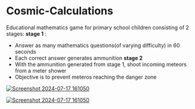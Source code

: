 # Cosmic-Calculations
Educational mathematics game for primary school children consisting of 2 stages: 
**stage 1** : 
  - Answer as many mathematics questions(of varying difficulty) in 60 seconds
  - Each correct answer generates ammunition
**stage 2**
  - With the ammunition generated from stage 1, shoot incoming meteors from a meter shower
  - Objective is to prevent meteros reaching the danger zone


[![Screenshot 2024-07-17 161050](https://github.com/user-attachments/assets/f20b97d9-17f1-495f-93bf-179f3cf297b4)](https://github.com/user-attachments/assets/04dd75df-1ae7-416e-bfae-7f1fec2821fe)

[![Screenshot 2024-07-17 161050](https://github.com/user-attachments/assets/f20b97d9-17f1-495f-93bf-179f3cf297b4)](https://github.com/user-attachments/assets/d9461e80-a9c8-46c8-a654-307803035fae
)


